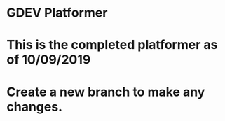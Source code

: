 # GDEV Platformer
# This is the completed platformer as of 10/09/2019
# Create a new branch to make any changes.
 
